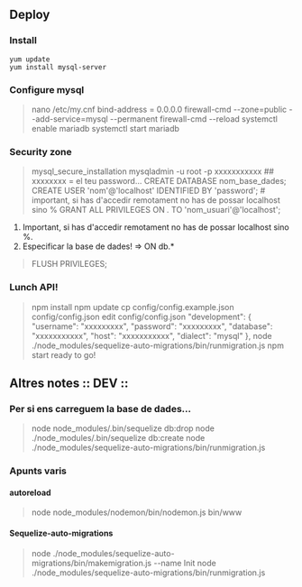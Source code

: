 ## Deploy
### Install
    yum update
    yum install mysql-server
### Configure mysql
> nano /etc/my.cnf
    bind-address = 0.0.0.0
> firewall-cmd --zone=public --add-service=mysql --permanent
> firewall-cmd --reload
> systemctl enable mariadb
> systemctl start mariadb
### Security zone
> mysql_secure_installation
> mysqladmin -u root -p xxxxxxxxxxx    ## xxxxxxxx = el teu password...
> CREATE DATABASE nom_base_dades;
> CREATE USER 'nom'@'localhost' IDENTIFIED BY 'password';   # important, si has d'accedir remotament no has de possar localhost sino %
> GRANT ALL PRIVILEGES ON *.* TO 'nom_usuari'@'localhost'; 
1. Important, si has d'accedir remotament no has de possar localhost sino %.
2. Especificar la base de dades! => ON db.*
> FLUSH PRIVILEGES;
### Lunch API!
> npm install
> npm update
> cp config/config.example.json config/config.json
> edit config/config.json
  "development": {
    "username": "xxxxxxxxx",
    "password": "xxxxxxxxx",
    "database": "xxxxxxxxxxx",
    "host": "xxxxxxxxxxx",
    "dialect": "mysql"
  },
> node ./node_modules/sequelize-auto-migrations/bin/runmigration.js
> npm start
> ready to go!







## Altres notes :: DEV ::
### Per si ens carreguem la base de dades...
> node node_modules/.bin/sequelize db:drop
> node ./node_modules/.bin/sequelize db:create
> node ./node_modules/sequelize-auto-migrations/bin/runmigration.js
### Apunts varis
#### autoreload
> node node_modules/nodemon/bin/nodemon.js bin/www
#### Sequelize-auto-migrations
> node ./node_modules/sequelize-auto-migrations/bin/makemigration.js --name Init
> node ./node_modules/sequelize-auto-migrations/bin/runmigration.js